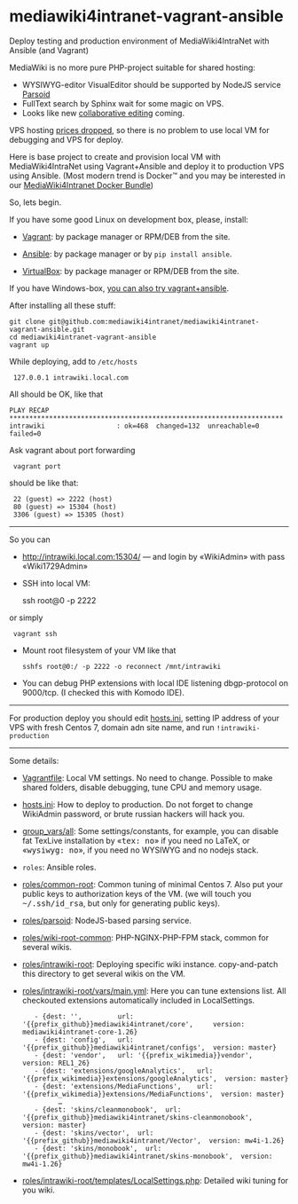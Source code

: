 # mediawiki4intranet-vagrant-ansible
Deploy testing and production environment of MediaWiki4IntraNet with Ansible (and Vagrant)

MediaWiki is no more pure PHP-project suitable for shared hosting:
* WYSIWYG-editor VisualEditor should be supported by NodeJS service [Parsoid](https://www.mediawiki.org/wiki/Parsoid)
* FullText search by Sphinx wait for some magic on VPS.
* Looks like new [collaborative editing](https://sagarhani.wordpress.com/2016/07/31/one-last-step-for-completion-of-google-summer-of-code-kde-wikitolearn/) coming.

VPS hosting [prices dropped](http://lowendstock.com/), so there is no problem to use local VM for debugging
and VPS for deploy.

Here is base project to create and provision local VM with MediaWiki4IntraNet using Vagrant+Ansible
and deploy it to production VPS using Ansible.
(Most modern trend is Docker™ and you may be interested in our [MediaWiki4Intranet Docker Bundle](https://github.com/mediawiki4intranet/docker))

So, lets begin.

If you have some good Linux on development box, please, install:
* [Vagrant](https://www.vagrantup.com/): by package manager or RPM/DEB from the site.
* [Ansible](https://www.ansible.com/): by package manager or by `pip install ansible`.

* [VirtualBox](https://www.virtualbox.org/): by package manager or RPM/DEB from the site.


If you have Windows-box, [you can also try vagrant+ansible](http://discopal.ispras.ru/How_to_use_Ansible_and_Vagrant_for_Windows).

After installing all these stuff:

    git clone git@github.com:mediawiki4intranet/mediawiki4intranet-vagrant-ansible.git
    cd mediawiki4intranet-vagrant-ansible
    vagrant up


While deploying, add to `/etc/hosts`

     127.0.0.1 intrawiki.local.com


All should be OK, like that

    PLAY RECAP
    ********************************************************************* 
    intrawiki                  : ok=468  changed=132  unreachable=0    failed=0


Ask vagrant about port forwarding
    
     vagrant port                                                        

should be like that:
  
     22 (guest) => 2222 (host)               
     80 (guest) => 15304 (host)                
     3306 (guest) => 15305 (host)

----

So you can
* http://intrawiki.local.com:15304/ — and login by «WikiAdmin» with pass «Wiki1729Admin»
* SSH into local VM:
   

    ssh root@0 -p 2222

or simply

     vagrant ssh

* Mount root filesystem of your VM like that


      sshfs root@0:/ -p 2222 -o reconnect /mnt/intrawiki


* You can debug PHP extensions with local IDE listening dbgp-protocol on 9000/tcp. (I checked this with Komodo IDE).


---- 

For production deploy you should edit [hosts.ini](https://github.com/mediawiki4intranet/mediawiki4intranet-vagrant-ansible/blob/master/hosts.ini), setting IP address of your VPS with fresh Centos 7, domain adn site name, and run `!intrawiki-production`


----

Some details: 

* [Vagrantfile](Vagrantfile): Local VM settings. No need to change. Possible to make shared folders, disable debugging, tune CPU and memory usage.

* [hosts.ini](hosts.ini):  How to deploy to production. Do not forget to change WikiAdmin password, or brute russian hackers will hack you.

* [group_vars/all](group_vars/all): Some settings/constants, for example, you can disable fat TexLive installation by «<tt>tex: no</tt>» if you need no LaTeX, or «<tt>wysiwyg: no</tt>», if you need no WYSIWYG and no nodejs stack.

* `roles`:   Ansible roles.
 * [roles/common-root](roles/common-root): Common tuning of minimal Centos 7. Also put your public keys to authorization keys of the VM. (we will touch you  <tt>~/.ssh/id_rsa</tt>, but only for generating public keys).

 * [roles/parsoid](roles/parsoid): NodeJS-based parsing service.

 * [roles/wiki-root-common](roles/wiki-root-common): PHP-NGINX-PHP-FPM stack, common for several wikis.
 * [roles/intrawiki-root](roles/intrawiki-root): Deploying specific wiki instance. copy-and-patch this directory to get several wikis on the VM.
 * [roles/intrawiki-root/vars/main.yml](roles/intrawiki-root/vars/main.yml): Here you can tune extensions list. All checkouted extensions automatically included in LocalSettings.


          - {dest: '',         url: '{{prefix_github}}mediawiki4intranet/core',     version: mediawiki4intranet-core-1.26}
          - {dest: 'config',   url: '{{prefix_github}}mediawiki4intranet/configs',  version: master}
          - {dest: 'vendor',   url: '{{prefix_wikimedia}}vendor',  version: REL1_26}
          - {dest: 'extensions/googleAnalytics',   url: '{{prefix_wikimedia}}extensions/googleAnalytics',  version: master}
          - {dest: 'extensions/MediaFunctions',    url: '{{prefix_wikimedia}}extensions/MediaFunctions',  version: master}
                …
          - {dest: 'skins/cleanmonobook',  url: '{{prefix_github}}mediawiki4intranet/skins-cleanmonobook',  version: master}
          - {dest: 'skins/vector',  url: '{{prefix_github}}mediawiki4intranet/Vector',  version: mw4i-1.26}
          - {dest: 'skins/monobook',  url: '{{prefix_github}}mediawiki4intranet/skins-monobook',  version: mw4i-1.26}

 * [roles/intrawiki-root/templates/LocalSettings.php](roles/intrawiki-root/templates/LocalSettings.php): Detailed wiki tuning for you wiki.


